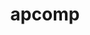 ---
title: "apcomp"
layout: cache
categories: [package, develop]
meta: {"versions": ["0.0.4"], "compilers": ["gcc@=11.1.0"], "oss": ["ubuntu20.04"], "platforms": ["linux"], "targets": ["x86_64_v3"], "stacks": ["data-vis-sdk", "root"], "num_specs": 16, "num_specs_by_stack": {"root": 16, "data-vis-sdk": 16}}
spec_details: [{"hash": "7fdtm7vg4rk5rxgx7plu2azkfa44mogz", "compiler": "gcc@=11.1.0", "versions": ["0.0.4"], "os": "ubuntu20.04", "platform": "linux", "target": "x86_64_v3", "variants": ["+blt_find_mpi", "build_system=generic", "+mpi", "+openmp", "+shared"], "stacks": ["root", "data-vis-sdk"], "size": "-", "tarball": "https://binaries.spack.io/develop/build_cache/linux-ubuntu20.04-x86_64_v3/gcc-11.1.0/apcomp-0.0.4/linux-ubuntu20.04-x86_64_v3-gcc-11.1.0-apcomp-0.0.4-7fdtm7vg4rk5rxgx7plu2azkfa44mogz.spack"}, {"hash": "2yagbv67bdwvw7r3bjz36g3h5rk37aiz", "compiler": "gcc@=11.1.0", "versions": ["0.0.4"], "os": "ubuntu20.04", "platform": "linux", "target": "x86_64_v3", "variants": ["+blt_find_mpi", "build_system=generic", "+mpi", "+openmp", "+shared"], "stacks": ["root", "data-vis-sdk"], "size": "-", "tarball": "https://binaries.spack.io/develop/build_cache/linux-ubuntu20.04-x86_64_v3/gcc-11.1.0/apcomp-0.0.4/linux-ubuntu20.04-x86_64_v3-gcc-11.1.0-apcomp-0.0.4-2yagbv67bdwvw7r3bjz36g3h5rk37aiz.spack"}, {"hash": "4njvovkqdi2zok26diz3w6n4g43j4hkv", "compiler": "gcc@=11.1.0", "versions": ["0.0.4"], "os": "ubuntu20.04", "platform": "linux", "target": "x86_64_v3", "variants": ["+blt_find_mpi", "build_system=generic", "+mpi", "+openmp", "+shared"], "stacks": ["root", "data-vis-sdk"], "size": "-", "tarball": "https://binaries.spack.io/develop/build_cache/linux-ubuntu20.04-x86_64_v3/gcc-11.1.0/apcomp-0.0.4/linux-ubuntu20.04-x86_64_v3-gcc-11.1.0-apcomp-0.0.4-4njvovkqdi2zok26diz3w6n4g43j4hkv.spack"}, {"hash": "zxtw3yfdwfyzbwjwqnd6xty74dx2evhy", "compiler": "gcc@=11.1.0", "versions": ["0.0.4"], "os": "ubuntu20.04", "platform": "linux", "target": "x86_64_v3", "variants": ["+blt_find_mpi", "build_system=generic", "+mpi", "+openmp", "+shared"], "stacks": ["root", "data-vis-sdk"], "size": "-", "tarball": "https://binaries.spack.io/develop/build_cache/linux-ubuntu20.04-x86_64_v3/gcc-11.1.0/apcomp-0.0.4/linux-ubuntu20.04-x86_64_v3-gcc-11.1.0-apcomp-0.0.4-zxtw3yfdwfyzbwjwqnd6xty74dx2evhy.spack"}, {"hash": "e23teb6qtps6woryl6fs6hc7mjnl6sei", "compiler": "gcc@=11.1.0", "versions": ["0.0.4"], "os": "ubuntu20.04", "platform": "linux", "target": "x86_64_v3", "variants": ["+blt_find_mpi", "build_system=generic", "+mpi", "+openmp", "+shared"], "stacks": ["root", "data-vis-sdk"], "size": "-", "tarball": "https://binaries.spack.io/develop/build_cache/linux-ubuntu20.04-x86_64_v3/gcc-11.1.0/apcomp-0.0.4/linux-ubuntu20.04-x86_64_v3-gcc-11.1.0-apcomp-0.0.4-e23teb6qtps6woryl6fs6hc7mjnl6sei.spack"}, {"hash": "tnotbsmnfttks63yprid4hnlmxuj6uzz", "compiler": "gcc@=11.1.0", "versions": ["0.0.4"], "os": "ubuntu20.04", "platform": "linux", "target": "x86_64_v3", "variants": ["+blt_find_mpi", "build_system=generic", "+mpi", "+openmp", "+shared"], "stacks": ["root", "data-vis-sdk"], "size": "-", "tarball": "https://binaries.spack.io/develop/build_cache/linux-ubuntu20.04-x86_64_v3/gcc-11.1.0/apcomp-0.0.4/linux-ubuntu20.04-x86_64_v3-gcc-11.1.0-apcomp-0.0.4-tnotbsmnfttks63yprid4hnlmxuj6uzz.spack"}, {"hash": "ldujz3zerxzbfwkix34guhui3ffymwq6", "compiler": "gcc@=11.1.0", "versions": ["0.0.4"], "os": "ubuntu20.04", "platform": "linux", "target": "x86_64_v3", "variants": ["+blt_find_mpi", "build_system=generic", "+mpi", "+openmp", "+shared"], "stacks": ["root", "data-vis-sdk"], "size": "-", "tarball": "https://binaries.spack.io/develop/build_cache/linux-ubuntu20.04-x86_64_v3/gcc-11.1.0/apcomp-0.0.4/linux-ubuntu20.04-x86_64_v3-gcc-11.1.0-apcomp-0.0.4-ldujz3zerxzbfwkix34guhui3ffymwq6.spack"}, {"hash": "j7v46qprtzap7w2tnrq3ju3brdjgavxz", "compiler": "gcc@=11.1.0", "versions": ["0.0.4"], "os": "ubuntu20.04", "platform": "linux", "target": "x86_64_v3", "variants": ["+blt_find_mpi", "build_system=generic", "+mpi", "+openmp", "+shared"], "stacks": ["root", "data-vis-sdk"], "size": "-", "tarball": "https://binaries.spack.io/develop/build_cache/linux-ubuntu20.04-x86_64_v3/gcc-11.1.0/apcomp-0.0.4/linux-ubuntu20.04-x86_64_v3-gcc-11.1.0-apcomp-0.0.4-j7v46qprtzap7w2tnrq3ju3brdjgavxz.spack"}, {"hash": "u3qpgnau75aec5w4qxeogehgynny4tdh", "compiler": "gcc@=11.1.0", "versions": ["0.0.4"], "os": "ubuntu20.04", "platform": "linux", "target": "x86_64_v3", "variants": ["+blt_find_mpi", "build_system=generic", "+mpi", "+openmp", "+shared"], "stacks": ["root", "data-vis-sdk"], "size": "-", "tarball": "https://binaries.spack.io/develop/build_cache/linux-ubuntu20.04-x86_64_v3/gcc-11.1.0/apcomp-0.0.4/linux-ubuntu20.04-x86_64_v3-gcc-11.1.0-apcomp-0.0.4-u3qpgnau75aec5w4qxeogehgynny4tdh.spack"}, {"hash": "hcmpr43pm35sxxscshg65stddltbqtcj", "compiler": "gcc@=11.1.0", "versions": ["0.0.4"], "os": "ubuntu20.04", "platform": "linux", "target": "x86_64_v3", "variants": ["+blt_find_mpi", "build_system=generic", "+mpi", "+openmp", "+shared"], "stacks": ["root", "data-vis-sdk"], "size": "-", "tarball": "https://binaries.spack.io/develop/build_cache/linux-ubuntu20.04-x86_64_v3/gcc-11.1.0/apcomp-0.0.4/linux-ubuntu20.04-x86_64_v3-gcc-11.1.0-apcomp-0.0.4-hcmpr43pm35sxxscshg65stddltbqtcj.spack"}, {"hash": "pi7c3hjftgfyvm3foxviz7czkxuh4pyi", "compiler": "gcc@=11.1.0", "versions": ["0.0.4"], "os": "ubuntu20.04", "platform": "linux", "target": "x86_64_v3", "variants": ["+blt_find_mpi", "build_system=generic", "+mpi", "+openmp", "+shared"], "stacks": ["root", "data-vis-sdk"], "size": "-", "tarball": "https://binaries.spack.io/develop/build_cache/linux-ubuntu20.04-x86_64_v3/gcc-11.1.0/apcomp-0.0.4/linux-ubuntu20.04-x86_64_v3-gcc-11.1.0-apcomp-0.0.4-pi7c3hjftgfyvm3foxviz7czkxuh4pyi.spack"}, {"hash": "ng7ld2ic6vwpm4kbp2lgocwc77uapau4", "compiler": "gcc@=11.1.0", "versions": ["0.0.4"], "os": "ubuntu20.04", "platform": "linux", "target": "x86_64_v3", "variants": ["+blt_find_mpi", "build_system=generic", "+mpi", "+openmp", "+shared"], "stacks": ["root", "data-vis-sdk"], "size": "-", "tarball": "https://binaries.spack.io/develop/build_cache/linux-ubuntu20.04-x86_64_v3/gcc-11.1.0/apcomp-0.0.4/linux-ubuntu20.04-x86_64_v3-gcc-11.1.0-apcomp-0.0.4-ng7ld2ic6vwpm4kbp2lgocwc77uapau4.spack"}, {"hash": "ymcbm3qxu6jnjtqnpe4gazs2w572vsge", "compiler": "gcc@=11.1.0", "versions": ["0.0.4"], "os": "ubuntu20.04", "platform": "linux", "target": "x86_64_v3", "variants": ["+blt_find_mpi", "build_system=generic", "+mpi", "+openmp", "+shared"], "stacks": ["root", "data-vis-sdk"], "size": "-", "tarball": "https://binaries.spack.io/develop/build_cache/linux-ubuntu20.04-x86_64_v3/gcc-11.1.0/apcomp-0.0.4/linux-ubuntu20.04-x86_64_v3-gcc-11.1.0-apcomp-0.0.4-ymcbm3qxu6jnjtqnpe4gazs2w572vsge.spack"}, {"hash": "tlirsykw53sc2jzpeflqkdpfi4fdwwfs", "compiler": "gcc@=11.1.0", "versions": ["0.0.4"], "os": "ubuntu20.04", "platform": "linux", "target": "x86_64_v3", "variants": ["+blt_find_mpi", "build_system=generic", "+mpi", "+openmp", "+shared"], "stacks": ["root", "data-vis-sdk"], "size": "-", "tarball": "https://binaries.spack.io/develop/build_cache/linux-ubuntu20.04-x86_64_v3/gcc-11.1.0/apcomp-0.0.4/linux-ubuntu20.04-x86_64_v3-gcc-11.1.0-apcomp-0.0.4-tlirsykw53sc2jzpeflqkdpfi4fdwwfs.spack"}, {"hash": "jhfkihavfafevlrh3ko6f3rlbefhrvl3", "compiler": "gcc@=11.1.0", "versions": ["0.0.4"], "os": "ubuntu20.04", "platform": "linux", "target": "x86_64_v3", "variants": ["+blt_find_mpi", "build_system=generic", "+mpi", "+openmp", "+shared"], "stacks": ["root", "data-vis-sdk"], "size": "-", "tarball": "https://binaries.spack.io/develop/build_cache/linux-ubuntu20.04-x86_64_v3/gcc-11.1.0/apcomp-0.0.4/linux-ubuntu20.04-x86_64_v3-gcc-11.1.0-apcomp-0.0.4-jhfkihavfafevlrh3ko6f3rlbefhrvl3.spack"}, {"hash": "s5uve64uvomphkp4jpdga2lhwfqf42b4", "compiler": "gcc@=11.1.0", "versions": ["0.0.4"], "os": "ubuntu20.04", "platform": "linux", "target": "x86_64_v3", "variants": ["+blt_find_mpi", "build_system=generic", "+mpi", "+openmp", "+shared"], "stacks": ["root", "data-vis-sdk"], "size": "-", "tarball": "https://binaries.spack.io/develop/build_cache/linux-ubuntu20.04-x86_64_v3/gcc-11.1.0/apcomp-0.0.4/linux-ubuntu20.04-x86_64_v3-gcc-11.1.0-apcomp-0.0.4-s5uve64uvomphkp4jpdga2lhwfqf42b4.spack"}]
---